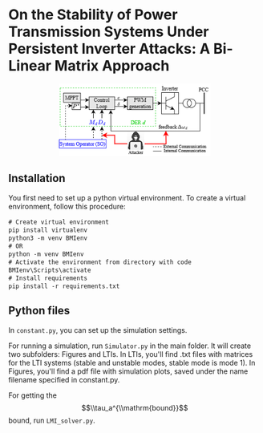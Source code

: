 # On the Stability of Power Transmission Systems Under Persistent Inverter Attacks: A Bi-Linear Matrix Approach 

<p align="center" width="100%">
    <img width="60%" src="images/ill_fig.png">
</p>
 
## Installation
You first need to set up a python virtual environment. To create a virtual environment, follow this procedure: 

```
# Create virtual environment
pip install virtualenv
python3 -m venv BMIenv
# OR
python -m venv BMIenv
# Activate the environment from directory with code
BMIenv\Scripts\activate
# Install requirements
pip install -r requirements.txt
``` 

## Python files

In ``constant.py``, you can set up the simulation settings. 

For running a simulation, run ``Simulator.py`` in the main folder. It will create two subfolders: Figures and LTIs. In LTIs, you'll find .txt files with matrices for the LTI systems (stable and unstable modes, stable mode is mode 1). In Figures, you'll find a pdf file with simulation plots, saved under the name filename specified in constant.py. 

For getting the $$\\tau_a^{\\mathrm{bound}}$$ bound, run ``LMI_solver.py``.  